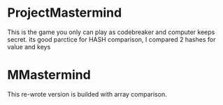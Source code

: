# ProjectMastermind
This is the game you only can play as codebreaker and computer keeps secret. 
its good parctice for HASH comparison, I compared 2 hashes for value and keys

# MMastermind
This re-wrote version is builded with array comparison. 
